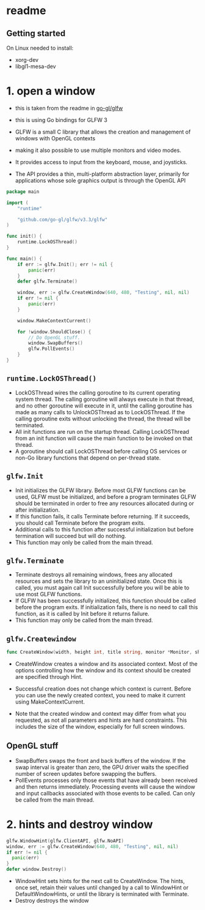 # readme

## Getting started

On Linux needed to install:
- xorg-dev
- libgl1-mesa-dev


# 1. open a window

- this is taken from the readme in [go-gl/glfw](https://github.com/go-gl/glfw)

- this is using Go bindings for GLFW 3 

- GLFW is a small C library that allows the creation and management of windows
 with OpenGL contexts
- making it also possible to use multiple monitors and video modes. 
- It provides access to input from the keyboard, mouse, and joysticks.
- The API provides a thin, multi-platform abstraction layer, primarily for 
applications whose sole graphics output is through the OpenGL API

```go
package main

import (
	"runtime"

	"github.com/go-gl/glfw/v3.3/glfw"
)

func init() {
	runtime.LockOSThread()
}

func main() {
	if err := glfw.Init(); err != nil {
		panic(err)
	}
	defer glfw.Terminate()

	window, err := glfw.CreateWindow(640, 480, "Testing", nil, nil)
	if err != nil {
		panic(err)
	}

	window.MakeContextCurrent()

	for !window.ShouldClose() {
		// Do OpenGL stuff.
		window.SwapBuffers()
		glfw.PollEvents()
	}
}
```
## `runtime.LockOSThread()`

- LockOSThread wires the calling goroutine to its current operating system thread. The calling goroutine will always execute in that thread, and no other goroutine will execute in it, until the calling goroutine has made as many calls to UnlockOSThread as to LockOSThread. If the calling goroutine exits without unlocking the thread, the thread will be terminated.
- All init functions are run on the startup thread. Calling LockOSThread from an init function will cause the main function to be invoked on that thread. 
- A goroutine should call LockOSThread before calling OS services or non-Go library functions that depend on per-thread state. 

## `glfw.Init`

- Init initializes the GLFW library. Before most GLFW functions can be used, GLFW must be initialized, and before a program terminates GLFW should be terminated in order to free any resources allocated during or after initialization.
- If this function fails, it calls Terminate before returning. If it succeeds, you should call Terminate before the program exits.
- Additional calls to this function after successful initialization but before termination will succeed but will do nothing. 
- This function may only be called from the main thread. 

## `glfw.Terminate`

- Terminate destroys all remaining windows, frees any allocated resources and sets the library to an uninitialized state. Once this is called, you must again call Init successfully before you will be able to use most GLFW functions.
- If GLFW has been successfully initialized, this function should be called before the program exits. If initialization fails, there is no need to call this function, as it is called by Init before it returns failure.
- This function may only be called from the main thread. 

## `glfw.Createwindow`

```go
func CreateWindow(width, height int, title string, monitor *Monitor, share *Window) (*Window, error)
```
- CreateWindow creates a window and its associated context. Most of the options controlling how the window and its context should be created are specified through Hint.

- Successful creation does not change which context is current. Before you can use the newly created context, you need to make it current using MakeContextCurrent.

- Note that the created window and context may differ from what you requested, as not all parameters and hints are hard constraints. This includes the size of the window, especially for full screen windows.


## OpenGL stuff

- SwapBuffers swaps the front and back buffers of the window. If the swap interval is greater than zero, the GPU driver waits the specified number of screen updates before swapping the buffers. 
- PollEvents processes only those events that have already been received and then returns immediately. Processing events will cause the window and input callbacks associated with those events to be called. Can only be called from the main thread.


# 2. hints and destroy window

```go
glfw.WindowHint(glfw.ClientAPI, glfw.NoAPI)
window, err := glfw.CreateWindow(640, 480, "Testing", nil, nil)
if err != nil {
  panic(err)
}
defer window.Destroy()
```

- WindowHint sets hints for the next call to CreateWindow. The hints, once set, retain their values until changed by a call to WindowHint or DefaultWindowHints, or until the library is terminated with Terminate. 
- Destroy destroys the window

